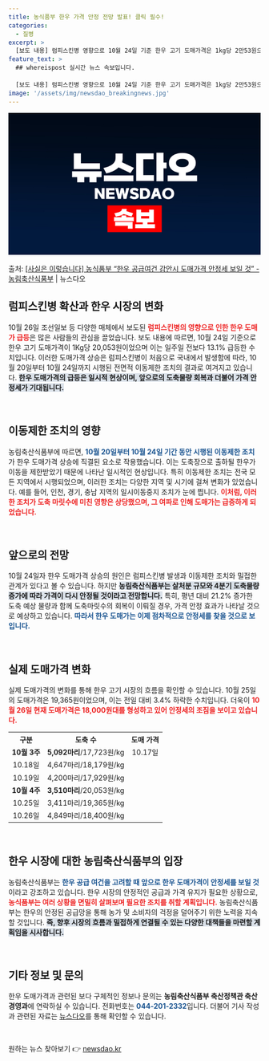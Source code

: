 ```yaml
---
title: 농식품부 한우 가격 안정 전망 발표! 클릭 필수!
categories:
  - 질병
excerpt: >
  [보도 내용] 럼피스킨병 영향으로 10월 24일 기준 한우 고기 도매가격은 1kg당 2만53원으로 일주일 전…
feature_text: >
  ## whereispost 실시간 뉴스 속보입니다.

  [보도 내용] 럼피스킨병 영향으로 10월 24일 기준 한우 고기 도매가격은 1kg당 2만53원으로 일주일 전…
image: '/assets/img/newsdao_breakingnews.jpg'
---
```


![뉴스다오 속보](/assets/img/newsdao_breakingnews.jpg)

<p>출처: <a href="https://newsdao.kr/2344" rel="dofollow">[사실은 이렇습니다] 농식품부 “한우 공급여건 감안시 도매가격 안정세 보일 것” - 농림축산식품부</a> | 뉴스다오</p>

<h2 data-ke-size="size26">럼피스킨병 확산과 한우 시장의 변화</h2>

<p data-ke-size="size16">10월 26일 조선일보 등 다양한 매체에서 보도된 <b><span style="color: #ee2323;">럼피스킨병의 영향으로 인한 한우 도매가 급등</span></b>은 많은 사람들의 관심을 끌었습니다. 보도 내용에 따르면, 10월 24일 기준으로 한우 고기 도매가격이 1Kg당 20,053원이었으며 이는 일주일 전보다 13.1% 급등한 수치입니다. 이러한 도매가격 상승은 럼피스킨병이 처음으로 국내에서 발생함에 따라, 10월 20일부터 10월 24일까지 시행된 전면적 이동제한 조치의 결과로 여겨지고 있습니다. <b><span style="background-color: #21538527;">한우 도매가격의 급등은 일시적 현상이며, 앞으로의 도축물량 회복과 더불어 가격 안정세가 기대됩니다.</span></b> </p>

<p data-ke-size="size16">&nbsp;</p>

<h2 data-ke-size="size26">이동제한 조치의 영향</h2>

<p data-ke-size="size16">농림축산식품부에 따르면, <b><span style="color: #1a5490;">10월 20일부터 10월 24일 기간 동안 시행된 이동제한 조치</span></b>가 한우 도매가격 상승에 직결된 요소로 작용했습니다. 이는 도축장으로 출하될 한우가 이동을 제한받았기 때문에 나타난 일시적인 현상입니다. 특히 이동제한 조치는 전국 모든 지역에서 시행되었으며, 이러한 조치는 다양한 지역 및 시기에 걸쳐 변화가 있었습니다. 예를 들어, 인천, 경기, 충남 지역의 일시이동중지 조치가 눈에 띕니다. <b><span style="color: #ee2323;">이처럼, 이러한 조치가 도축 마릿수에 미친 영향은 상당했으며, 그 여파로 인해 도매가는 급증하게 되었습니다.</span></b></p>

<p data-ke-size="size16">&nbsp;</p>

<h2 data-ke-size="size26">앞으로의 전망</h2>

<p data-ke-size="size16">10월 24일자 한우 도매가격 상승의 원인은 럼피스킨병 발생과 이동제한 조치와 밀접한 관계가 있다고 볼 수 있습니다. 하지만 <b><span style="background-color: #21538527;">농림축산식품부는 살처분 규모와 4분기 도축물량 증가에 따라 가격이 다시 안정될 것이라고 전망합니다.</span></b> 특히, 평년 대비 21.2% 증가한 도축 예상 물량과 함께 도축마릿수의 회복이 이뤄질 경우, 가격 안정 효과가 나타날 것으로 예상하고 있습니다. <b><span style="color: #1a5490;">따라서 한우 도매가는 이제 점차적으로 안정세를 찾을 것으로 보입니다.</span></b></p>

<p data-ke-size="size16">&nbsp;</p>

<h2 data-ke-size="size26">실제 도매가격 변화</h2>

<p data-ke-size="size16">실제 도매가격의 변화를 통해 한우 고기 시장의 흐름을 확인할 수 있습니다. 10월 25일의 도매가격은 19,365원이었으며, 이는 전일 대비 3.4% 하락한 수치입니다. 더욱이 <b><span style="color: #ee2323;">10월 26일 현재 도매가격은 18,000원대를 형성하고 있어 안정세의 조짐을 보이고 있습니다.</span></b></p>

<table>
  <tr>
    <th style="text-align: center;">구분</th>
    <th style="text-align: center;">도축 수</th>
    <th style="text-align: center;">도매 가격</th>
  </tr>
  <tr>
    <td style="text-align: center;"><b>10월 3주</b></td>
    <td style="text-align: center;"><b>5,092마리</b>/17,723원/kg</td>
    <td style="text-align: center;">10.17일</td>
  </tr>
  <tr>
    <td style="text-align: center;">10.18일</td>
    <td style="text-align: center;">4,647마리/18,179원/kg</td>
  </tr>
  <tr>
    <td style="text-align: center;">10.19일</td>
    <td style="text-align: center;">4,200마리/17,929원/kg</td>
  </tr>
  <tr>
    <td style="text-align: center;"><b>10월 4주</b></td>
    <td style="text-align: center;"><b>3,510마리</b>/20,053원/kg</td>
  </tr>
  <tr>
    <td style="text-align: center;">10.25일</td>
    <td style="text-align: center;">3,411마리/19,365원/kg</td>
  </tr>
  <tr>
    <td style="text-align: center;">10.26일</td>
    <td style="text-align: center;">4,849마리/18,400원/kg</td>
  </tr>
</table>

<p data-ke-size="size16">&nbsp;</p>

<h2 data-ke-size="size26">한우 시장에 대한 농림축산식품부의 입장</h2>

<p data-ke-size="size16">농림축산식품부는 <b><span style="color: #1a5490;">한우 공급 여건을 고려할 때 앞으로 한우 도매가격이 안정세를 보일 것</span></b>이라고 강조하고 있습니다. 한우 시장의 안정적인 공급과 가격 유지가 필요한 상황으로, <b><span style="color: #ee2323;">농식품부는 여러 상황을 면밀히 살펴보며 필요한 조치를 취할 계획입니다.</span></b> 농림축산식품부는 한우의 안정된 공급망을 통해 농가 및 소비자의 걱정을 덜어주기 위한 노력을 지속할 것입니다. <b><span style="background-color: #21538527;">즉, 향후 시장의 흐름과 밀접하게 연결될 수 있는 다양한 대책들을 마련할 계획임을 시사합니다.</span></b></p>

<p data-ke-size="size16">&nbsp;</p>

<h2 data-ke-size="size26">기타 정보 및 문의</h2>

<p data-ke-size="size16">한우 도매가격과 관련된 보다 구체적인 정보나 문의는 <b>농림축산식품부 축산정책관 축산경영과</b>에 연락하실 수 있습니다. 전화번호는 <b><span style="color: #1a5490;">044-201-2332</span></b>입니다. 더불어 기사 작성과 관련된 자료는 <a href="https://newsdao.kr/2344" target="_blank">뉴스다오</a>를 통해 확인할 수 있습니다.</p>

<p data-ke-size="size16">&nbsp;</p> 

원하는 뉴스 찾아보기 👉 <a href="https://newsdao.kr" rel="dofollow">newsdao.kr</a>


